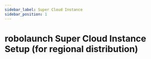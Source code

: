 ```yaml
---
sidebar_label: Super Cloud Instance
sidebar_position: 1
---
```

# robolaunch Super Cloud Instance Setup (for regional distribution)